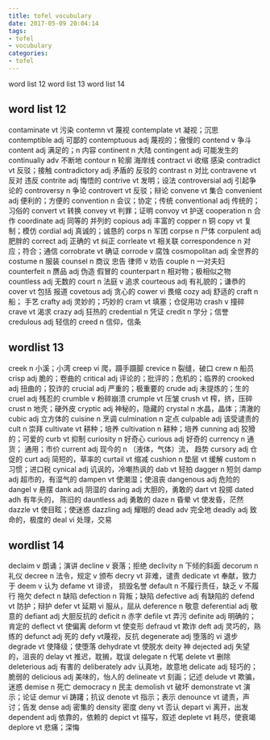 ```yaml
---
title: tofel vocubulary
date: 2017-05-09 20:04:14
tags:
- tofel
- vocubulary
categories: 
- tofel
---
```

word list 12
word list 13
word list 14
<!-- more -->
## word list 12
contaminate vt 污染
contemn vt 蔑视
contemplate vt  凝视；沉思
contemptible adj 可鄙的
contemptuous adj 蔑视的；傲慢的
contend v 争斗
content adj 满足的；n 内容
continent n 大陆
contingent adj 可能发生的
continually adv 不断地
contour n 轮廓 海岸线
contract vi 收缩 感染
contradict vt 反驳；接触
contradictory adj 矛盾的 反驳的
contrast n 对比
contravene vt 反对 违反
contrite adj 悔悟的
contrive vt 发明；设法
controversial adj 引起争论的
controversy n 争论
controvert vt 反驳；辩论
convene vt 集合
convenient adj 便利的；方便的
convention n 会议；协定；传统
conventional adj 传统的；习俗的
convert vt 转换
convey vt 判罪；证明
convoy vt 护送
cooperation n 合作
coordinate adj 同等的 并列的
copious adj 丰富的
copper n 铜
copy vt 复制；模仿
cordial adj 真诚的；诚恳的
corps n 军团
corpse n 尸体
corpulent adj 肥胖的
correct adj 正确的 vt 纠正
corrleate vt 相关联
correspondence n 对应；符合；通信
corrobrate vt 确证
corrode v 腐蚀
cosmopolitan adj 全世界的
costume n 服装
counsel n 商议 忠告 律师 v 劝告
couple n 一对夫妇
counterfeit n 赝品 adj 伪造 假冒的
counterpart n 相对物；极相似之物
countless adj 无数的
court n 法庭 v  追求
courteous adj 有礼貌的；谦恭的
cover vt 包括 报道
covetous adj 贪心的
cower vi 畏缩
cozy adj 舒适的
craft n 船； 手艺
crafty adj  灵妙的；巧妙的
cram vt 填塞；仓促用功
crash v 撞碎
crave vt 渴求
crazy adj 狂热的
credential n 凭证
credit n 学分；信誉
credulous adj 轻信的
creed n 信仰，信条

## wordlist 13
creek n 小溪；小湾
creep vi 爬，蹑手蹑脚
crevice n 裂缝，破口
crew n 船员
crisp adj 脆的；卷曲的
critical adj 评论的；批评的；危机的；临界的
crooked adj 扭曲的；狡诈的
crucial adj 严重的；极重要的
crude adj 未提炼的；生的
cruel adj 残忍的
crumble v 粉碎崩溃
crumple vt 压皱
crush vt 榨，挤，压碎
crust n 地壳；硬外皮
cryptic adj 神秘的，隐藏的
crystal n 水晶，晶体；清澈的
cubic adj 立方体的
cuisine n 烹调
culmination n 定点
culpable adj 该受谴责的
cult n 崇拜
cultivate vt 耕种；培养
cultivation n 耕种；培养
cunning adj 狡猾的；可爱的
curb vt 抑制
curiosity n 好奇心
curious adj 好奇的
currency n 通货； 通用；市价
current adj 现今的 n （液体，气体）流， 趋势
cursory adj 仓促的
curt adj 简短的，草率的
curtail vt 缩减
cushion n 垫层 vt 缓解
custom n 习惯；进口税
cynical adj 讥讽的，冷嘲热讽的
dab vt 轻拍
dagger n 短剑
damp adj 超市的，有湿气的
dampen vt 使潮湿；使沮丧
dangenous adj 危险的
dangel v 悬摆
dank adj 阴湿的
daring adj 大胆的，勇敢的
dart vt 投掷
dated adh 有年头的， 陈旧的
dauntless adj 勇敢的
daze n 昏晕 vt 使发昏，茫然
dazzle vt 使目眩；使迷惑
dazzling adj 耀眼的
dead adv 完全地
deadly adj 致命的，极度的
deal vi 处理，交易
## wordlist 14
declaim v 朗诵；演讲
decline v 衰落；拒绝
declivity n 下倾的斜面
decorum n 礼仪
decree n 法令，规定 v 颁布
decry vt 非难，谴责
dedicate vt 奉献，致力于
deem v 认为
defame vt 诽谤， 损毁名誉
default n 不履行责任，缺乏 v 不履行 拖欠
defect n 缺陷
defection n 背叛；缺陷
defective adj 有缺陷的
defend vt 防护；辩护
defer vt 延期 vi 服从，屈从
deference n 敬意
deferential adj 敬意的
defiant adj 大胆反抗的
deficit n 赤字
defile vt 弄污
definite adj 明确的；肯定的
deflect vt 使偏离
deform vt 使变形
defraud vt 欺诈
deft adj 灵巧的，熟练的
defunct adj 死的
defy vt蔑视，反抗
degenerate adj 堕落的 vi 退步
degrade vt 使降级；使堕落
dehydrate vt 使脱水
deity 神
dejected adj 失望的，沮丧的
delay vt 推迟，耽搁，耽误
delegate n 代笔
delete vt 删除
deleterious adj 有害的
deliberately adv 认真地，故意地
delicate adj 轻巧的；脆弱的
delicious adj 美味的，怡人的
delineate vt 刻画；记述
delude vt 欺骗，迷惑
demise n 死亡
democracy n 民主
demolish vt 破坏
demonstrate vt 演示；论证
demur vi 踌躇；抗议
denote vt 指示；表示
denounce vt 谴责，声讨；告发
dense adj 密集的
density 密度
deny vt 否认
depart vi 离开，出发
dependent adj 依靠的，依赖的
depict vt 描写，叙述
deplete vt 耗尽，使衰竭
deplore vt 悲痛；深悔
